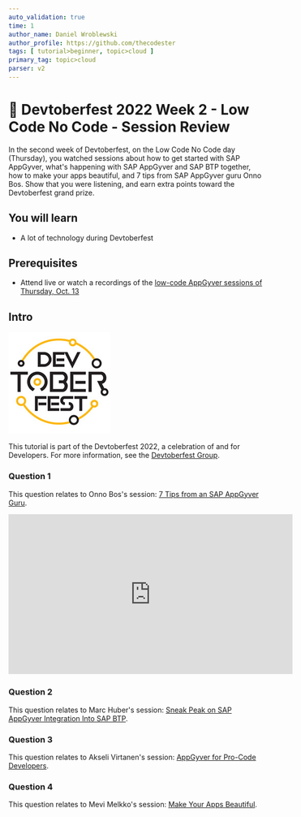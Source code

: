 ```yaml
---
auto_validation: true
time: 1
author_name: Daniel Wroblewski
author_profile: https://github.com/thecodester
tags: [ tutorial>beginner, topic>cloud ]
primary_tag: topic>cloud
parser: v2
---
```


# 🔴 Devtoberfest 2022 Week 2 - Low Code No Code - Session Review
<!-- description --> In the second week of Devtoberfest, on the Low Code No Code day (Thursday), you watched sessions about how to get started with SAP AppGyver, what's happening with SAP AppGyver and SAP BTP together, how to make your apps beautiful, and 7 tips from SAP AppGyver guru Onno Bos. Show that you were listening, and earn extra points toward the Devtoberfest grand prize.

## You will learn
- A lot of technology during Devtoberfest

## Prerequisites
- Attend live or watch a recordings of the [low-code AppGyver sessions of Thursday, Oct. 13](https://groups.community.sap.com/t5/devtoberfest/eb-p/devtoberfest-events?filter=labels&depth=0&label_texts=Low-Code%20No-Code&sort_by=occasionStartTime)


## Intro
![Devtoberfest](Devtoberfest.jpg)

This tutorial is part of the Devtoberfest 2022, a celebration of and for Developers. For more information, see the [Devtoberfest Group](https://groups.community.sap.com/t5/devtoberfest/gh-p/Devtoberfest).


### Question 1

This question relates to Onno Bos's session: [7 Tips from an SAP AppGyver Guru](https://youtu.be/BPMQCEsLdJQ).

<iframe width="560" height="315" src="https://www.youtube.com/embed/BPMQCEsLdJQ" title="YouTube video player" frameborder="0" allow="accelerometer; autoplay; clipboard-write; encrypted-media; gyroscope; picture-in-picture" allowfullscreen></iframe>



### Question 2

This question relates to Marc Huber's session: [Sneak Peak on SAP AppGyver Integration Into SAP BTP](https://groups.community.sap.com/t5/devtoberfest/sneak-peak-on-sap-appgyver-integration-into-sap-btp/ec-p/8958#M17).  


### Question 3
This question relates to Akseli Virtanen's session: [AppGyver for Pro-Code Developers](https://groups.community.sap.com/t5/devtoberfest/appgyver-for-pro-code-developers/ec-p/8964#M22). 



### Question 4
This question relates to Mevi Melkko's session: [Make Your Apps Beautiful](https://groups.community.sap.com/t5/devtoberfest/make-your-apps-beautiful/ec-p/8963#M21).